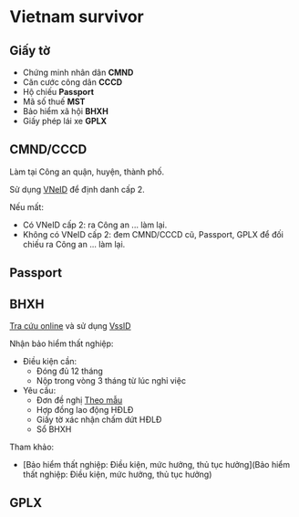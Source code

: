 # Vietnam survivor

## Giấy tờ

- Chứng minh nhân dân **CMND**
- Căn cước công dân **CCCD**
- Hộ chiếu **Passport**
- Mã số thuế **MST**
- Bảo hiểm xã hội **BHXH**
- Giấy phép lái xe **GPLX**

## CMND/CCCD

Làm tại Công an quận, huyện, thành phố.

Sử dụng [VNeID](https://play.google.com/store/apps/details?id=com.vnid) để định
danh cấp 2.

Nếu mất:

- Có VNeID cấp 2: ra Công an ... làm lại.
- Không có VNeID cấp 2: đem CMND/CCCD cũ, Passport, GPLX để đối chiếu ra Công an
  ... làm lại.

## Passport

## BHXH

[Tra cứu online](https://baohiemxahoi.gov.vn/tracuu/Pages/tra-cuu-ho-gia-dinh.aspx)
và sử dụng [VssID](https://play.google.com/store/search?q=vssid&c=apps)

Nhận bảo hiểm thất nghiệp:

- Điều kiện cần:
  - Đóng đủ 12 tháng
  - Nộp trong vòng 3 tháng từ lúc nghỉ việc
- Yêu cầu:
  - Đơn đề nghị
    [Theo mẫu](https://luatvietnam.vn/bieu-mau/mau-de-nghi-huong-tro-cap-that-nghiep-571-19287-article.html)
  - Hợp đồng lao động HĐLĐ
  - Giấy tờ xác nhận chấm dứt HĐLĐ
  - Sổ BHXH

Tham khảo:

- [Bảo hiểm thất nghiệp: Điều kiện, mức hưởng, thủ tục hưởng](Bảo hiểm thất
  nghiệp: Điều kiện, mức hưởng, thủ tục hưởng)

## GPLX
